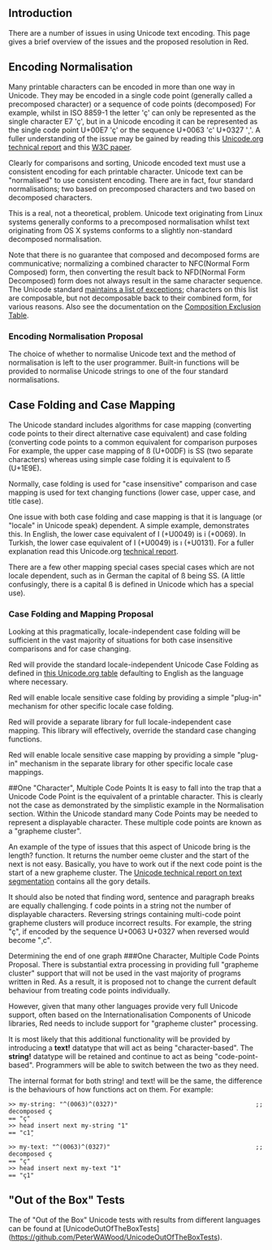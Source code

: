 ## Introduction
There are a number of issues in using Unicode text encoding. This page gives a brief overview of the issues and the proposed resolution in Red.

## Encoding Normalisation
Many printable characters can be encoded in more than one way in Unicode. They may be encoded in a single code point (generally called a precomposed character) or a sequence of code points (decomposed) For example, whilst in ISO 8859-1 the letter 'ç' can only be represented as the single character E7 'ç', but in a Unicode encoding it can be represented as the single code point U+00E7 'ç' or the sequence U+0063 'c' U+0327 '¸'. A fuller understanding of the issue may be gained by reading this [Unicode.org technical report](http://unicode.org/reports/tr15/) and this [W3C paper](http://www.w3.org/TR/charmod-norm/).

Clearly for comparisons and sorting, Unicode encoded text must use a consistent encoding for each printable character. Unicode text can be "normalised" to use consistent encoding. There are in fact, four standard normalisations; two based on precomposed characters and two based on decomposed characters.

This is a real, not a theoretical, problem. Unicode text originating from Linux systems generally conforms to a precomposed normalisation whilst text originating from OS X systems conforms to a slightly non-standard decomposed normalisation.

Note that there is no guarantee that composed and decomposed forms are communicative; normalizing a combined character to NFC(Normal Form Composed) form, then converting the result back to NFD(Normal Form Decomposed) form does not always result in the same character sequence. The Unicode standard [maintains a list of exceptions](http://www.unicode.org/Public/UCD/latest/ucd/CompositionExclusions.txt); characters on this list are composable, but not decomposable back to their combined form, for various reasons. Also see the documentation on the [Composition Exclusion Table](http://www.unicode.org/reports/tr15/#Primary_Exclusion_List_Table).

### Encoding Normalisation Proposal
The choice of whether to normalise Unicode text and the method of normalisation is left to the user programmer. Built-in functions will be provided to normalise Unicode strings to one of the four standard normalisations.

## Case Folding and Case Mapping

The Unicode standard includes algorithms for case mapping (converting code points to their direct alternative case equivalent) and case folding (converting code points to a common equivalent for comparison purposes For example, the upper case mapping of ß (U+00DF) is SS (two separate characters) whereas using simple case folding it is equivalent to ẞ (U+1E9E).

Normally, case folding is used for "case insensitive" comparison and case mapping is used for text changing functions (lower case, upper case, and title case). 

One issue with both case folding and case mapping is that it is language (or "locale" in Unicode speak) dependent. A simple example, demonstrates this. In English, the lower case equivalent of I (+U0049) is i (+0069). In Turkish, the lower case equivalent of I (+U0049) is ı (+U0131). For a fuller explanation read this Unicode.org [technical report](http://unicode.org/reports/tr21/tr21-5.html).

There are a few other mapping special cases special cases which are not locale dependent, such as in German the capital of ß being SS. (A little confusingly, there is a capital ß is defined in Unicode which has a special use).

### Case Folding and Mapping Proposal
Looking at this pragmatically, locale-independent case folding will be sufficient in the vast majority of situations for both case insensitive comparisons and for case changing.

Red will provide the standard locale-independent Unicode Case Folding as defined in [this Unicode.org table](http://www.unicode.org/Public/7.0.0/ucd/CaseFolding.txt) defaulting to English as the language where necessary.

Red will enable locale sensitive case folding  by providing a simple "plug-in" mechanism for other specific locale case folding.

Red will provide a separate library for full locale-independent case mapping. This library will effectively, override the standard case changing functions.

Red will enable locale sensitive case mapping by providing a simple "plug-in" mechanism in the separate library for other specific locale case mappings. 

##One "Character", Multiple Code Points 
It is easy to fall into the trap that a Unicode Code Point is the equivalent of a printable character. This is clearly not the case as demonstrated by the simplistic example in the Normalisation section. Within the Unicode standard many Code Points may be needed to represent a displayable character. These multiple code points are known as a "grapheme cluster".

An example of the type of issues that this aspect of Unicode bring is the length? function. It returns the number oeme cluster and the start of the next is not easy. Basically, you have to work out if the next code point is the start of a new grapheme cluster. The [Unicode technical report on text segmentation](http://www.unicode.org/reports/tr29) contains all the gory details. 

It should also be noted that finding word, sentence and paragraph breaks are equally challenging.
f code points in a string not the number of displayable characters. Reversing strings containing multi-code point grapheme clusters will produce incorrect results. For example, the string "ç", if encoded by the sequence U+0063 U+0327 when reversed would become "¸c".

Determining the end of one graph
###One Character, Multiple Code Points Proposal.
There is substantial extra processing in providing full "grapheme cluster" support that will not be used in the vast majority of programs written in Red. As a result, it is proposed not to change the current default behaviour from treating code points individually.

However, given that many other languages provide very full Unicode support, often based on the Internationalisation Components of Unicode libraries, Red needs to include support for "grapheme cluster" processing.

It is most likely that this additional functionality will be provided by introducing a **text!** datatype that will act as being "character-based". The **string!** datatype will be retained and continue to act as being "code-point-based". Programmers will be able to switch between the two as they need.

The internal format for both string! and text! will be the same, the difference is the behaviours of how functions act on them. For example:

```
>> my-string: "^(0063)^(0327)"                                      ;; decomposed ç
== "ç"
>> head insert next my-string "1"
== "c1̧"

>> my-text: "^(0063)^(0327)"                                        ;; decomposed ç
== "ç"
>> head insert next my-text "1"
== "ç1"
```

## "Out of the Box" Tests
The of "Out of the Box" Unicode tests with results from different languages can be found at [UnicodeOutOfTheBoxTests] (https://github.com/PeterWAWood/UnicodeOutOfTheBoxTests).
